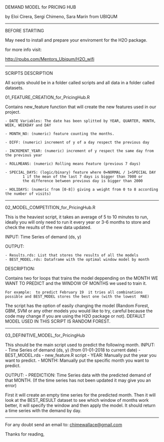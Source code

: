 DEMAND MODEL for PRICING HUB

by Eloi Cirera, Sergi Chimeno, Sara Marín from UBIQUM

---------------------------------------------------------------------

BEFORE STARTING

May need to install and prepare your enviroment for the H2O package. 

for more info visit:

http://rpubs.com/Mentors_Ubiqum/H2O_wifi


---------------------------------------------------------------------
SCRIPTS DESCRIPTION

All scripts should be in a folder called scripts and all data in a folder called datasets.

01_FEATURE_CREATION_for_PricingHub.R

Contains new_feature function that will create the new features used in our project.

	- DATE Variables: The date has been splitted by YEAR, QUARTER, MONTH, WEEK, WEEKDAY and DAY

	- MONTH_NO: (numeric) feature counting the months. 

	- DIFF: (numeric) increment of y of a day respect the previous day

	- INCREMENT_YEAR: (numeric) increment of y respect the same day from the previous year

	- ROLLMEANS: (numeric) Rolling means Feature (previous 7 days)

	- SPECIAL_DAYS: (logic/binary) feature where 0=NORMAL / 1=SPECIAL DAY
  			1 if the mean of the last 7 days is bigger than 7000 or 
  			the difference between previous day is bigger than 2000

	- HOLIDAYS: (numeric from [0-8]) giving a weight from 0 to 8 according the number of visits)
---------------------------------------------------------------------
02_MODEL_COMPETITION_for_PricingHub.R

This is the heaviest script, it takes an average of 5 to 10 minutes to run, ideally you will only need to run it every year or 3-6 months to store and check the results of the new data updated. 

INPUT: Time Series of demand (ds, y)

OUTPUT:   

	- Results.rds: List that stores the results of all the models
	- BEST_MODEL.rds: Dataframe with the optimal window model by month 

DESCRIPTION: 

Contains two for loops that trains the model deppending on the MONTH WE WANT TO PREDICT and the WINDOW OF MONTHS we used to train it. 

	For example:  to predict February 19  it tries all combinations possible and BEST_MODEL stores the best one (with the lowest  MAE)

The script has the option of easily changing the model (Random Forest, GBM, SVM or any other models you would like to try, careful because the code may change if you are using the H2O package or not). DEFAULT MODEL USED IN THIS SCRIPT IS RANDOM FOREST.

---------------------------------------------------------------------

03_DEFINITIVE_MODEL_for_PricingHub

This should be the main script used to predict the following month. 
INPUT:  
	- Time Series of demand (ds, y) (from 01-01-2018 to current date)
	- BEST_MODEL.rds 
	- new_feature.R script 
	- YEAR: Manually put the year you want to predict.
	- MONTH: Manually put the specific month you want to predict.

OUTPUT:
	- PREDICTION: Time Series data with the predicted demand of that MONTH. (If the time series has not been updated it may give you an error)

First it will create an empty time series for the predicted month. 
Then it will look at the BEST_RESULT dataset to see which window of months work better, it will specify the window and then apply the model.
It should return a time series with the demand by day.

---------------------------------------------------------------------
For any doubt send an email to: chimewallace@gmail.com

Thanks for reading, 
